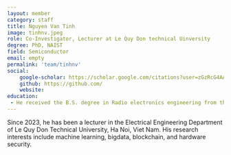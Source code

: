 ```yaml
---
layout: member
category: staff
title: Nguyen Van Tinh
image: tinhnv.jpeg
role: Co-Investigator, Lecturer at Le Quy Don technical Uinversity
degree: PhD, NAIST
field: Semiconductor
email: empty
permalink: 'team/tinhnv'
social:
    google-scholar: https://scholar.google.com/citations?user=zGzRcG4AAAAJ&hl=vi
    github: https://github.com/
    website: 
education:
 - He received the B.S. degree in Radio electronics engineering from the Belarusian State University of Informatics and Radioelectronics, in 2012 and the Ph.D. degree in computer science from Division of Information Science, Nara Institute of Science and Technology, Nara, Japan, in 2022. 
---
```

Since 2023, he has been a lecturer in the Electrical Engineering Department of Le Quy Don Technical University, Ha Noi, Viet Nam. His research interests include machine learning, bigdata, blockchain, and hardware security.
